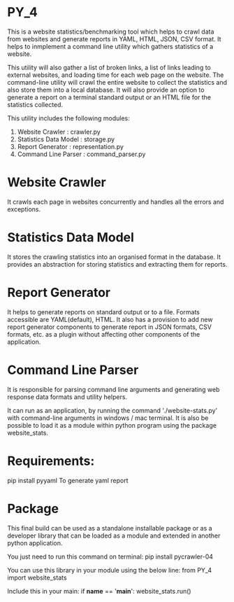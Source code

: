 # PY_4

This is a website statistics/benchmarking tool which helps to crawl data from websites and generate reports in YAML, HTML, JSON, CSV format. It helps to inmplement a command line utility which gathers statistics of a website.

This utility will also gather a list of broken links, a list of links leading to external websites, and loading time for each web page on the website. The command-line utility will crawl the entire website to collect the statistics and also store them into a local database. It will also provide an option to generate a report on a terminal standard output or an HTML file for the statistics collected.

This utility includes the following modules:
1. Website Crawler : crawler.py
2. Statistics Data Model : storage.py
3. Report Generator : representation.py
4. Command Line Parser : command_parser.py

# Website Crawler 
It crawls each page in websites concurrently and handles all the errors and exceptions.

# Statistics Data Model
It stores the crawling statistics into an organised format in the database. It provides an abstraction for storing statistics and extracting them for reports.

# Report Generator
It helps to generate reports on standard output or to a file. Formats accessible are YAML(default), HTML. It also has a provision to add new report generator components to generate report in JSON formats, CSV formats, etc. as a plugin without affecting other components of the application.

# Command Line Parser
It is responsible for parsing command line arguments and generating web response data formats and utility helpers.


It can run as an application, by running the command './website-stats.py' with command-line arguments in windows / mac terminal.
It is also be possible to load it as a module within python program using the package website_stats.

# Requirements:

pip install pyyaml
To generate yaml report

# Package
This final build can be used as a standalone installable package or as a developer library that can be loaded as a module and extended in another python application. 

You just need to run this command on terminal:
pip install pycrawler-04

You can use this library in your module using the below line:
from PY_4 import website_stats

Include this in your main:
if __name__ == '__main__':
     website_stats.run()
